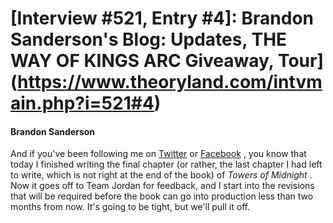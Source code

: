# [Interview #521, Entry #4]: Brandon Sanderson's Blog: Updates, THE WAY OF KINGS ARC Giveaway, Tour](https://www.theoryland.com/intvmain.php?i=521#4)

#### Brandon Sanderson

And if you've been following me on
[Twitter](http://twitter.com/BrandSanderson)
or
[Facebook](https://www.facebook.com/BrandonSandrson)
, you know that today I finished writing the final chapter (or rather, the last chapter I had left to write, which is not right at the end of the book) of
*Towers of Midnight*
. Now it goes off to Team Jordan for feedback, and I start into the revisions that will be required before the book can go into production less than two months from now. It's going to be tight, but we'll pull it off.

